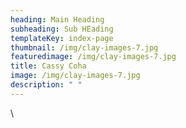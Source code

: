 ```yaml
---
heading: Main Heading
subheading: Sub HEading
templateKey: index-page
thumbnail: /img/clay-images-7.jpg
featuredimage: /img/clay-images-7.jpg
title: Cassy Coha
image: /img/clay-images-7.jpg
description: " "
---
```

\